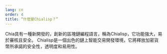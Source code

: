 ```yaml
---
lang: cn
order: 4
title: “什麼是Chialisp？”
---
```


Chia具有一種新開發的，創新的區塊鏈編程語言，稱為Chialisp，它功能強大，易於審核且安全。 Chialisp是一個出色的鏈上智能交易開發環境，它將釋放加密貨幣所承諾的安全性，透明度和易用性。
